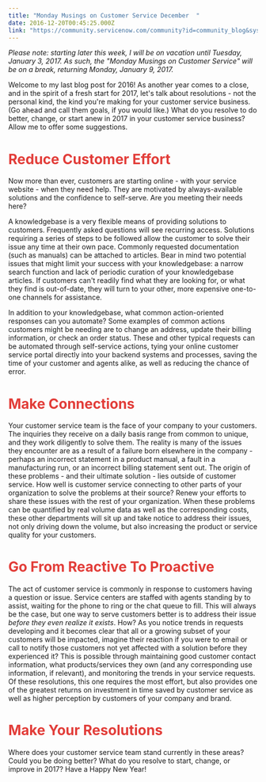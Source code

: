 ```yaml
---
title: "Monday Musings on Customer Service December  "
date: 2016-12-20T00:45:25.000Z
link: "https://community.servicenow.com/community?id=community_blog&sys_id=861e226ddbd0dbc01dcaf3231f9619dc"
---
```

<p><em>Please note: starting later this week, I will be on vacation until Tuesday, </em><em>January 3, 2017. As such, the "Monday Musings on Customer Service" will be on a break, returning Monday, January 9, 2017.</em></p><p></p><p>Welcome to my last blog post for 2016! As another year comes to a close, and in the spirit of a fresh start for 2017, let's talk about resolutions - not the personal kind, the kind you're making for your customer service business. (Go ahead and call them goals, if you would like.) What do you resolve to do better, change, or start anew in 2017 in your customer service business? Allow me to offer some suggestions.</p><p></p><h1><span style="color: #e23d39;">Reduce Customer Effort</span></h1><p>Now more than ever, customers are starting online - with your service website - when they need help. They are motivated by always-available solutions and the confidence to self-serve. Are you meeting their needs here?</p><p></p><p>A knowledgebase is a very flexible means of providing solutions to customers. Frequently asked questions will see recurring access. Solutions requiring a series of steps to be followed allow the customer to solve their issue any time at their own pace. Commonly requested documentation (such as manuals) can be attached to articles. Bear in mind two potential issues that might limit your success with your knowledgebase: a narrow search function and lack of periodic curation of your knowledgebase articles. If customers can't readily find what they are looking for, or what they find is out-of-date, they will turn to your other, more expensive one-to-one channels for assistance.</p><p></p><p>In addition to your knowledgebase, what common action-oriented responses can you automate? Some examples of common actions customers might be needing are to change an address, update their billing information, or check an order status. These and other typical requests can be automated through self-service actions, tying your online customer service portal directly into your backend systems and processes, saving the time of your customer and agents alike, as well as reducing the chance of error.</p><p></p><h1><span style="color: #e23d39;">Make Connections</span></h1><p>Your customer service team is the face of your company to your customers. The inquiries they receive on a daily basis range from common to unique, and they work diligently to solve them. The reality is many of the issues they encounter are as a result of a failure born elsewhere in the company - perhaps an incorrect statement in a product manual, a fault in a manufacturing run, or an incorrect billing statement sent out. The origin of these problems - and their ultimate solution - lies outside of customer service. How well is customer service connecting to other parts of your organization to solve the problems at their source? Renew your efforts to share these issues with the rest of your organization. When these problems can be quantified by real volume data as well as the corresponding costs, these other departments will sit up and take notice to address their issues, not only driving down the volume, but also increasing the product or service quality for your customers.</p><p></p><h1><span style="color: #e23d39;">Go From Reactive To Proactive</span></h1><p>The act of customer service is commonly in response to customers having a question or issue. Service centers are staffed with agents standing by to assist, waiting for the phone to ring or the chat queue to fill. This will always be the case, but one way to serve customers better is to address their issue <em>before they even realize it exists</em>. How? As you notice trends in requests developing and it becomes clear that all or a growing subset of your customers will be impacted, imagine their reaction if you were to email or call to notify those customers not yet affected with a solution before they experienced it? This is possible through maintaining good customer contact information, what products/services they own (and any corresponding use information, if relevant), and monitoring the trends in your service requests. Of these resolutions, this one requires the most effort, but also provides one of the greatest returns on investment in time saved by customer service as well as higher perception by customers of your company and brand.</p><p></p><h1><span style="color: #e23d39;">Make Your Resolutions</span></h1><p>Where does your customer service team stand currently in these areas? Could you be doing better? What do you resolve to start, change, or improve in 2017? Have a Happy New Year!</p>
